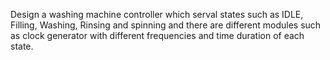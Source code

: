 Design a washing machine controller which serval states such as IDLE, Filling, Washing, Rinsing and spinning and there are different modules such as clock generator with different frequencies and time duration of each state. 
